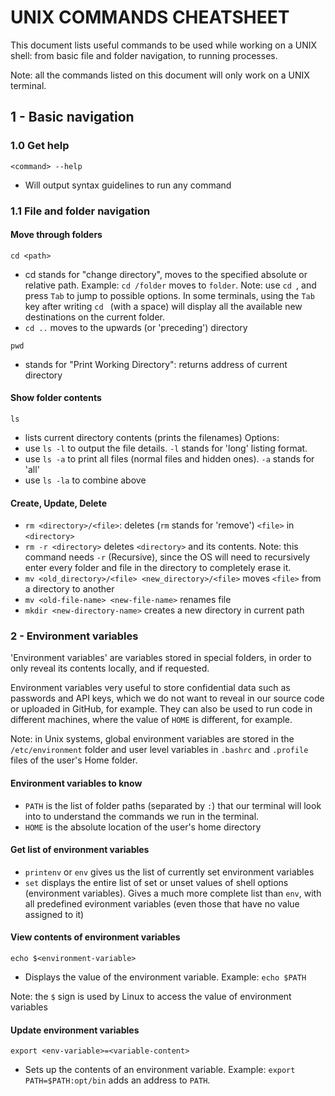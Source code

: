 # UNIX COMMANDS CHEATSHEET

This document lists useful commands to be used while working on a UNIX shell: from basic file and folder navigation, to running processes. 

Note: all the commands listed on this document will only work on a UNIX terminal.

## 1 - Basic navigation
### 1.0 Get help
```<command> --help```
- Will output syntax guidelines to run any command

### 1.1 File and folder navigation
#### Move through folders
```cd <path>```
- cd stands for "change directory", moves to the specified absolute or relative path. Example: `cd /folder` moves to `folder`. Note: use `cd `, and press `Tab` to jump to possible options. In some terminals, using the `Tab` key after writing `cd ` (with a space) will display all the available new destinations on the current folder.
- `cd ..` moves to the upwards (or 'preceding') directory

```pwd```
- stands for "Print Working Directory": returns address of current directory

#### Show folder contents
```ls```
- lists current directory contents (prints the filenames)
Options:
- use `ls -l` to output the file details. `-l` stands for 'long' listing format.
- use `ls -a` to print all files (normal files and hidden ones). `-a` stands for 'all'
- use `ls -la` to combine above 

#### Create, Update, Delete
- `rm <directory>/<file>`: deletes (`rm` stands for 'remove') `<file>` in `<directory>` 
- `rm -r <directory>` deletes `<directory>` and its contents. Note: this command needs `-r` (Recursive), since the OS will need to recursively enter every folder and file in the directory to completely erase it.
- `mv <old_directory>/<file> <new_directory>/<file>` moves `<file>` from a directory to another
- `mv <old-file-name> <new-file-name>` renames file
- `mkdir <new-directory-name>` creates a new directory in current path

### 2 - Environment variables
'Environment variables' are variables stored in special folders, in order to only reveal its contents locally, and if requested.

Environment variables very useful to store confidential data such as passwords and API keys, which we do not want to reveal in our source code or uploaded in GitHub, for example. They can also be used to run code in different machines, where the value of `HOME` is different, for example.

Note: in Unix systems, global environment variables are stored in the `/etc/environment` folder and user level variables in `.bashrc` and `.profile` files of the user's Home folder.

#### Environment variables to know
- `PATH` is the list of folder paths (separated by `:`) that our terminal will look into to understand the commands we run in the terminal.
- `HOME` is the absolute location of the user's home directory

#### Get list of environment variables
- `printenv` or `env` gives us the list of currently set environment variables
- `set` displays the entire list of set or unset values of shell options (environment variables). Gives a much more complete list than  `env`, with all predefined evironment variables (even those that have no value assigned to it)

#### View contents of environment variables
```echo $<environment-variable>```
- Displays the value of the environment variable. Example: `echo $PATH`

Note: the `$` sign is used by Linux to access the value of environment variables

#### Update environment variables
```export <env-variable>=<variable-content>```
- Sets up the contents of an environment variable. Example: `export PATH=$PATH:opt/bin` adds an address to `PATH`.